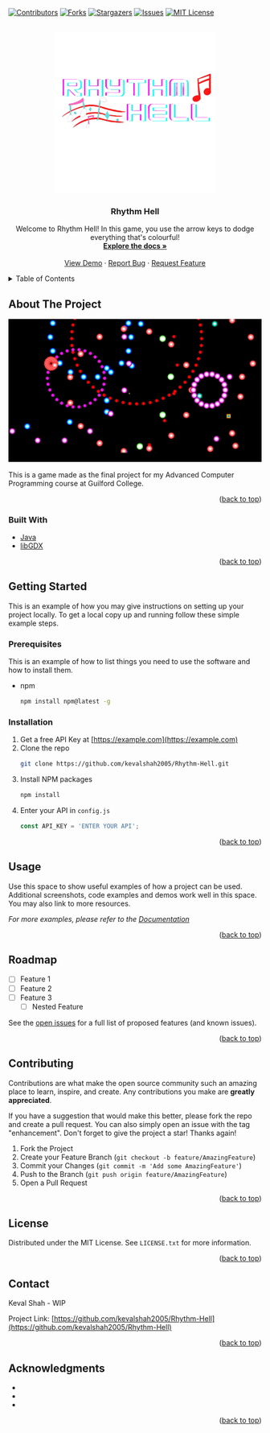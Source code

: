<div id="top"></div>
<!--
*** Thanks for checking out the Best-README-Template. If you have a suggestion
*** that would make this better, please fork the repo and create a pull request
*** or simply open an issue with the tag "enhancement".
*** Don't forget to give the project a star!
*** Thanks again! Now go create something AMAZING! :D
-->



<!-- PROJECT SHIELDS -->
<!--
*** I'm using markdown "reference style" links for readability.
*** Reference links are enclosed in brackets [ ] instead of parentheses ( ).
*** See the bottom of this document for the declaration of the reference variables
*** for contributors-url, forks-url, etc. This is an optional, concise syntax you may use.
*** https://www.markdownguide.org/basic-syntax/#reference-style-links
-->
[![Contributors][contributors-shield]][contributors-url]
[![Forks][forks-shield]][forks-url]
[![Stargazers][stars-shield]][stars-url]
[![Issues][issues-shield]][issues-url]
[![MIT License][license-shield]][license-url]


<!-- PROJECT LOGO -->
<br />
<div align="center">
  <a href="https://github.com/kevalshah2005/Rhythm-Hell">
    <img src="assets/gameLogo.png" alt="Logo" width="320" height="320">
  </a>

<h3 align="center">Rhythm Hell</h3>

  <p align="center">
    Welcome to Rhythm Hell! In this game, you use the arrow keys to dodge everything that's colourful!
    <br />
    <a href="https://github.com/kevalshah2005/Rhythm-Hell"><strong>Explore the docs »</strong></a>
    <br />
    <br />
    <a href="https://github.com/kevalshah2005/Rhythm-Hell">View Demo</a>
    ·
    <a href="https://github.com/kevalshah2005/Rhythm-Hell/issues">Report Bug</a>
    ·
    <a href="https://github.com/kevalshah2005/Rhythm-Hell/issues">Request Feature</a>
  </p>
</div>



<!-- TABLE OF CONTENTS -->
<details>
  <summary>Table of Contents</summary>
  <ol>
    <li>
      <a href="#about-the-project">About The Project</a>
      <ul>
        <li><a href="#built-with">Built With</a></li>
      </ul>
    </li>
    <li>
      <a href="#getting-started">Getting Started</a>
      <ul>
        <li><a href="#prerequisites">Prerequisites</a></li>
        <li><a href="#installation">Installation</a></li>
      </ul>
    </li>
    <li><a href="#usage">Usage</a></li>
    <li><a href="#roadmap">Roadmap</a></li>
    <li><a href="#contributing">Contributing</a></li>
    <li><a href="#license">License</a></li>
    <li><a href="#contact">Contact</a></li>
    <li><a href="#acknowledgments">Acknowledgments</a></li>
  </ol>
</details>



<!-- ABOUT THE PROJECT -->
## About The Project

[![Rhythm Hell Image][product-screenshot]]([repository])

This is a game made as the final project for my Advanced Computer Programming course at Guilford College.

<p align="right">(<a href="#top">back to top</a>)</p>



### Built With

* [Java](https://java.com/)
* [libGDX](https://libgdx.com/)

<p align="right">(<a href="#top">back to top</a>)</p>



<!-- GETTING STARTED -->
## Getting Started

This is an example of how you may give instructions on setting up your project locally.
To get a local copy up and running follow these simple example steps.

### Prerequisites

This is an example of how to list things you need to use the software and how to install them.
* npm
  ```sh
  npm install npm@latest -g
  ```

### Installation

1. Get a free API Key at [https://example.com](https://example.com)
2. Clone the repo
   ```sh
   git clone https://github.com/kevalshah2005/Rhythm-Hell.git
   ```
3. Install NPM packages
   ```sh
   npm install
   ```
4. Enter your API in `config.js`
   ```js
   const API_KEY = 'ENTER YOUR API';
   ```

<p align="right">(<a href="#top">back to top</a>)</p>



<!-- USAGE EXAMPLES -->
## Usage

Use this space to show useful examples of how a project can be used. Additional screenshots, code examples and demos work well in this space. You may also link to more resources.

_For more examples, please refer to the [Documentation](https://example.com)_

<p align="right">(<a href="#top">back to top</a>)</p>



<!-- ROADMAP -->
## Roadmap

- [ ] Feature 1
- [ ] Feature 2
- [ ] Feature 3
    - [ ] Nested Feature

See the [open issues](https://github.com/kevalshah2005/Rhythm-Hell/issues) for a full list of proposed features (and known issues).

<p align="right">(<a href="#top">back to top</a>)</p>



<!-- CONTRIBUTING -->
## Contributing

Contributions are what make the open source community such an amazing place to learn, inspire, and create. Any contributions you make are **greatly appreciated**.

If you have a suggestion that would make this better, please fork the repo and create a pull request. You can also simply open an issue with the tag "enhancement".
Don't forget to give the project a star! Thanks again!

1. Fork the Project
2. Create your Feature Branch (`git checkout -b feature/AmazingFeature`)
3. Commit your Changes (`git commit -m 'Add some AmazingFeature'`)
4. Push to the Branch (`git push origin feature/AmazingFeature`)
5. Open a Pull Request

<p align="right">(<a href="#top">back to top</a>)</p>



<!-- LICENSE -->
## License

Distributed under the MIT License. See `LICENSE.txt` for more information.

<p align="right">(<a href="#top">back to top</a>)</p>



<!-- CONTACT -->
## Contact

Keval Shah - WIP

Project Link: [https://github.com/kevalshah2005/Rhythm-Hell](https://github.com/kevalshah2005/Rhythm-Hell)

<p align="right">(<a href="#top">back to top</a>)</p>



<!-- ACKNOWLEDGMENTS -->
## Acknowledgments

* []()
* []()
* []()

<p align="right">(<a href="#top">back to top</a>)</p>



<!-- MARKDOWN LINKS & IMAGES -->
<!-- https://www.markdownguide.org/basic-syntax/#reference-style-links -->
[contributors-shield]: https://img.shields.io/github/contributors/kevalshah2005/Rhythm-Hell.svg?style=for-the-badge
[contributors-url]: https://github.com/kevalshah2005/Rhythm-Hell/graphs/contributors
[forks-shield]: https://img.shields.io/github/forks/kevalshah2005/Rhythm-Hell.svg?style=for-the-badge
[forks-url]: https://github.com/kevalshah2005/Rhythm-Hell/network/members
[stars-shield]: https://img.shields.io/github/stars/kevalshah2005/Rhythm-Hell.svg?style=for-the-badge
[stars-url]: https://github.com/kevalshah2005/Rhythm-Hell/stargazers
[issues-shield]: https://img.shields.io/github/issues/kevalshah2005/Rhythm-Hell.svg?style=for-the-badge
[issues-url]: https://github.com/kevalshah2005/Rhythm-Hell/issues
[license-shield]: https://img.shields.io/github/license/kevalshah2005/Rhythm-Hell.svg?style=for-the-badge
[license-url]: https://github.com/kevalshah2005/Rhythm-Hell/blob/master/LICENSE.txt
[product-screenshot]: assets/screenshot.png

[repository]: https://github.com/kevalshah2005/Rhythm-Hell
